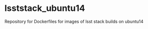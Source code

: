 lsststack_ubuntu14
==================

 Repository for Dockerfiles for images of lsst stack builds on ubuntu14
